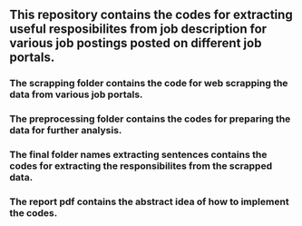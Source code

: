 ## This repository contains the codes for extracting useful resposibilites from job description for various job postings posted on different job portals.
### The scrapping folder contains the code for web scrapping the data from various job portals.
### The preprocessing folder contains the codes for preparing the data for further analysis.
### The final folder names extracting sentences contains the codes for extracting the responsibilites from the scrapped data. 
### The report pdf contains the abstract idea of how to implement the codes.
